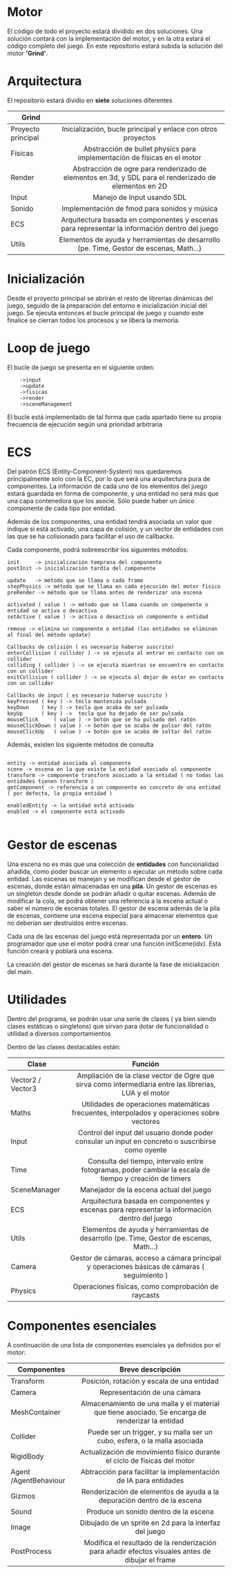 # Motor
El código de todo el proyecto estará dividido en dos soluciones. Una solución contará con la implementación del motor, y en la otra estará el código completo del juego.
En este repositorio estará subida la solución del motor **'Grind'**. 

# Arquitectura 
El repositorio estará dividio en **siete** soluciones diferentes

| Grind                 |                                                                                                           |
|-----------------------|:---------------------------------------------------------------------------------------------------------:|
|  Proyecto principal   |  Inicialización, bucle principal y enlace con otros proyectos                                             |
|  Físicas              |  Abstracción de bullet physics para implementación de físicas en el motor                                 |
|  Render               |  Abstracción de ogre para renderizado de elementos en 3d, y SDL para el renderizado de elementos en 2D    |
|  Input                |  Manejo de Input usando SDL                                                                               |
|  Sonido               |  Implementación de fmod para sonidos y música                                                             |
|  ECS                  |  Arquitectura basada en componentes y escenas para representar la información dentro del juego            |
|  Utils                |  Elementos de ayuda y herramientas de desarrollo (pe. Time, Gestor de escenas, Math...)                   |

# Inicialización

Desde el proyecto principal se abrirán el resto de librerías dinámicas del juego, seguido de la preparación del entorno e inicialización inicial del juego.
Se ejecuta entonces el bucle principal de juego y cuando este finalice se cierran todos los procesos y se libera la memoria.

# Loop de juego

El bucle de juego se presenta en el siguiente orden:

```
    ->input
    ->update
    ->fisicas
    ->render
    ->sceneManagement

```
El bucle está implementado de tal forma que cada apartado tiene su propia frecuencia de ejecución según una prioridad arbitraria

# ECS

Del patrón ECS (Entity-Component-System) nos quedaremos principalmente solo con la EC, por lo que será una arquitectura pura de componentes.
La información de cada uno de los elementos del juego estará guardada en forma de componente, y una entidad no será más que una capa contenedora que los asocie.
Sólo puede haber un único componente de cada tipo por entidad.

Además de los componentes, una entidad tendrá asociada un valor que indique si está activado, una capa de colisión, y un vector de entidades con las que se ha colisionado para facilitar el uso de callbacks.

Cada componente, podrá sobreescribir los siguientes métodos:

```
init     -> inicialización temprana del componente
postInit -> inicialización tardía del componente

update   -> método que se llama a cada frame
stepPhysics -> método que se llama en cada ejecución del motor físico
preRender -> método que se llama antes de renderizar una escena

activated ( value ) -> método que se llama cuando un componente o entidad se activa o desactiva
setActive ( value ) -> activa o desactiva un componente o entidad

remove -> elimina un componente o entidad (las entidades se eliminan al final del método update)

Callbacks de colisión ( es necesario haberse suscrito)
enterCollision ( collider ) -> se ejecuta al entrar en contacto con un collider
colliding ( collider ) -> se ejecuta mientras se encuentre en contacto con un collider
exitCollision ( collider ) -> se ejecuta al dejar de estar en contacto con un collider

Callbacks de input ( es necesario haberse suscrito )
keyPressed ( key ) -> tecla mantenida pulsada
keyDown    ( key ) -> tecla que acaba de ser pulsada
keyUp      ( key ) ->  tecla que ha dejado de ser pulsada
mouseClick     ( value ) -> botón que se ha pulsado del ratón
mouseClickDown ( value ) -> botón que se acaba de pulsar del ratón
mouseClickUp   ( value ) -> botón que se acaba de soltar del ratón

```

Además, existen los siguiente métodos de consulta

```

entity -> entidad asociada al componente
scene -> escena en la que existe la entidad asociada al componente
transform -> componente transform asociado a la entidad ( no todas las entidades tienen transform )
getComponent -> referencia a un componente en concreto de una entidad ( por defecto, la propia entidad )

enabledEntity -> la entidad está activada
enabled -> el componente está activado


```

# Gestor de escenas

Una escena no es más que una colección de **entidades** con funcionalidad añadida, como poder buscar un elemento o ejecutar un método sobre cada entidad.
Las escenas se manejan y se modifican desde el gestor de escenas, donde están almacenadas en una **pila**.
Un gestor de escenas es un singleton desde donde se podrán añadir o quitar escenas.
Además de modificar la cola, se podrá obtener una referencia a la escena actual o saber el número de escenas totales.
El gestor de escena además de la pila de escenas, contiene una escena especial para almacenar elementos que no deberían ser destruidos entre escenas.

Cada una de las escenas del juego está representada por un **entero**.
Un programador que use el motor podrá crear una función initScene(idx). Esta función creará y poblará una escena.

La creación del gestor de escenas se hará durante la fase de inicialización del main.


# Utilidades

Dentro del programa, se podrán usar una serie de clases ( ya bien siendo clases estáticas o singletons) que sirvan para dotar de funcionalidad o utilidad a diversos comportamientos

Dentro de las clases destacables están:

| Clase                 |   Función                                                                                                 |
|-----------------------|:---------------------------------------------------------------------------------------------------------:|
|  Vector2 / Vector3    |  Ampliación de la clase vector de Ogre que sirva como intermediaria entre las librerias, LUA y el motor   |
|  Maths                |  Utilidades de operaciones matemáticas frecuentes, interpolados y operaciones sobre vectores              |
|  Input                |  Control del input del usuario donde poder consular un input en concreto o suscribirse como oyente        |
|  Time                 |  Consulta del tiempo, intervalo entre fotogramas, poder cambiar la escala de tiempo y creación de timers  |
|  SceneManager         |  Manejador de la escena actual del juego                                                                  |
|  ECS                  |  Arquitectura basada en componentes y escenas para representar la información dentro del juego            |
|  Utils                |  Elementos de ayuda y herramientas de desarrollo (pe. Time, Gestor de escenas, Math...)                   |
|  Camera               |  Gestor de cámaras, acceso a cámara principal y operaciones básicas de cámaras ( seguimiento )            |
|  Physics              |  Operaciones físicas, como comprobación de raycasts                                                       |



# Componentes esenciales

A continuación de una lista de componentes esenciales ya definidos por el motor:

| Componentes           |    Breve descripción                                                                                      |
|-----------------------|:---------------------------------------------------------------------------------------------------------:|
|  Transform            |  Posición, rotación y escala de una entidad                                                               |
|  Camera               |  Representación de una cámara                                                                             |
|  MeshContainer        |  Almacenamiento de una malla y el material que tiene asociado. Se encarga de renderizar la entidad        |
|  Collider             |  Puede ser un trigger, y su malla ser un cubo, esfera, o la malla asociada                                |
|  RigidBody            |  Actualización de movimiento físico durante el ciclo de físicas del motor                                 |
|  Agent /AgentBehaviour|  Abtracción para facilitar la implementación de IA para entidades                                         |
|  Gizmos               |  Renderización de elementos de ayuda a la depuración dentro de la escena                                  |
|  Sound                |  Produce un sonido dentro de la escena                                                                    |
|  Image                |  Dibujado de un sprite en 2d para la interfaz del juego                                                   |
|  PostProcess          |  Modifica el resultado de la renderización para añadir efectos visuales antes de dibujar el frame         |
